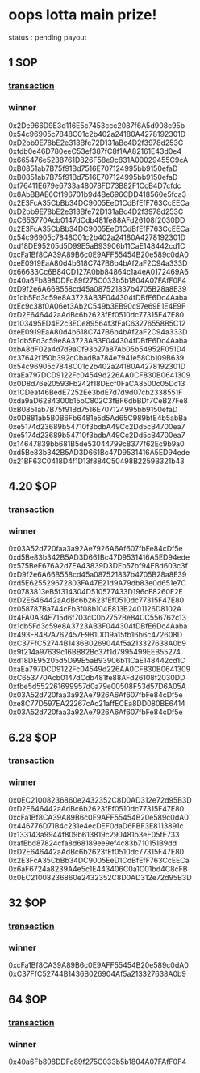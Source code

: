 # oops lotta main prize!
status : pending payout

## 1 $OP
### [transaction](https://optimistic.etherscan.io/tx/0x33c6433956e0497efa025f11851f7e9c5df0d1342449f1ec762ef9959a34ac5c)
### winner
0x2De966D9E3d116E5c7453ccc2087f6A5d908c95b
0x54c96905c7848C01c2b402a24180A4278192301D
0xD2bb9E78bE2e313Bfe72D131aBc4D2f3978d253C
0xfdb0e46D780eeC53ef387fC8f1AA82161E43d0e4
0x665476e5238761D826F58e9c831A00029455C9cA
0xB0851ab7B75f91Bd7516E707124995bb9150efaD
0xB0851ab7B75f91Bd7516E707124995bb9150efaD
0xf76411E679e6733a48078FD73B82F1CcB4D7cfdc
0x8AbBBAE6Cf196701b9d4Be696CDD418560e5fca3
0x2E3FcA35CbBb34DC9005EeD1CdBfEfF763CcEECa
0xD2bb9E78bE2e313Bfe72D131aBc4D2f3978d253C
0xC653770Acb0147dCdb481fe88AFd26108f2030DD
0x2E3FcA35CbBb34DC9005EeD1CdBfEfF763CcEECa
0x54c96905c7848C01c2b402a24180A4278192301D
0xd18DE95205d5D99E5aB93906b11CaE148442cd1C
0xcFa1Bf8CA39A89B6c0E9AFF55454B20e589c0dA0
0xeE0919EaA80d4b618C747B6b4bAf2aF2C94a333D
0x66633Cc6B84CD127A0bb84864c1a4eA0172469A6
0x40a6Fb898DDFc89f275C033b5b1804A07FAfF0F4
0xD9f2e6A66B558cd45a087521837b4705B28a8E39
0x1db5Fd3c59e8A3723AB3F044304fDBfE6Dc4Aaba
0xEc9c38f0A06ef3Ab2C549b3EB90c97e69E1E4E9F
0xD2E646442aAdBc6b2623fEf0510dc77315F47E80
0x103495ED4E2c3ECe89564f3fFaC63276558B5C12
0xeE0919EaA80d4b618C747B6b4bAf2aF2C94a333D
0x1db5Fd3c59e8A3723AB3F044304fDBfE6Dc4Aaba
0xbA8dF02a4d7d9aCf93b27a87Ab05b54952F051D4
0x37642f150b392cCbadBa784e7941e58Cb109B639
0x54c96905c7848C01c2b402a24180A4278192301D
0xaEa797DCD9122Fc04549d226AA0CF830B0641309
0x0D8d76e20593Fb242f18DEcf0FaCA8500c05Dc13
0x1CDeaf46BedE7252Ee3bdE7d7d9d07cb2338551F
0xda9aD6284300b15bC802C3fBF6dbBDf7CeB27Fe8
0xB0851ab7B75f91Bd7516E707124995bb9150efaD
0x0D881ab5B0B6Fb6481e5d5Ad65C989bfE4b5abBa
0xe5174d23689b54710f3bdbA49Cc2Dd5cB4700ea7
0xe5174d23689b54710f3bdbA49Cc2Dd5cB4700ea7
0x14647839bb681B5de53044799c8377f62Ec9b9a0
0xd5Be83b342B5AD3D661Bc47D9531416A5ED94ede
0x21BF63C0418D4f1D13f884C50498B2259B321b43

## 4.20 $OP
### [transaction](https://optimistic.etherscan.io/tx/0x5b8d0e2223c88c554d1b2662a0fb68ebb25e6d51a3766166537c2bb3d39ae5e1)
### winner
0x03A52d720faa3a92Ae7926A6Af607fbFe84cDf5e
0xd5Be83b342B5AD3D661Bc47D9531416A5ED94ede
0x575BeF676A2d7EA43839D3DEb57bf94EBd603c3f
0xD9f2e6A66B558cd45a087521837b4705B28a8E39
0xd5E625529672803FA47E21d9A79db83e0d651e7C
0x0783813eB5f314304D510577433D196cF8260F2E
0xD2E646442aAdBc6b2623fEf0510dc77315F47E80
0x058787Ba744cFb3f08b104E813B2401126D8102A
0x4FA0A34E715d6f703cC0b2752Be84CC556762c13
0x1db5Fd3c59e8A3723AB3F044304fDBfE6Dc4Aaba
0x493F8487A762457E9B1D019a15fb16b6c472608D
0xC37FfC52744B1436B026904Af5a213327638A0b9
0x9f214a97639c16BB82Bc37f1d7995499EEB55274
0xd18DE95205d5D99E5aB93906b11CaE148442cd1C
0xaEa797DCD9122Fc04549d226AA0CF830B0641309
0xC653770Acb0147dCdb481fe88AFd26108f2030DD
0xfbe5d552261699957d0a79e00508F53d57D6A05A
0x03A52d720faa3a92Ae7926A6Af607fbFe84cDf5e
0xe8C77D597EA22267cAc21affECEa8DD080BE6414
0x03A52d720faa3a92Ae7926A6Af607fbFe84cDf5e

## 6.28 $OP
### [transaction](https://optimistic.etherscan.io/tx/0x25dfc2e39c232863acad16688bcc1456085be850709c9e30f435f4059f5e5940)
### winner
0x0EC21008236860e2432352C8D0AD312e72d95B3D
0xD2E646442aAdBc6b2623fEf0510dc77315F47E80
0xcFa1Bf8CA39A89B6c0E9AFF55454B20e589c0dA0
0x446776D71B4c231e4ecDEF0daD6FBF3E8113891c
0x133143a9944f809b613819c290481b3eE05fE733
0xafEbd87824cfa8d68189ee9ef4c83b710151B9dd
0xD2E646442aAdBc6b2623fEf0510dc77315F47E80
0x2E3FcA35CbBb34DC9005EeD1CdBfEfF763CcEECa
0x6aF6724a8239A4e5c1E443406C0a1C01bd4C8cFB
0x0EC21008236860e2432352C8D0AD312e72d95B3D

## 32 $OP
### [transaction](https://optimistic.etherscan.io/tx/0xcccf702e01a482da89712e7c62720481535b3dc8c3b2615c68b08c6cf1850451)
### winner
0xcFa1Bf8CA39A89B6c0E9AFF55454B20e589c0dA0
0xC37FfC52744B1436B026904Af5a213327638A0b9

## 64 $OP
### [transaction](https://optimistic.etherscan.io/tx/0xcccf702e01a482da89712e7c62720481535b3dc8c3b2615c68b08c6cf1850451)
### winner
0x40a6Fb898DDFc89f275C033b5b1804A07FAfF0F4
